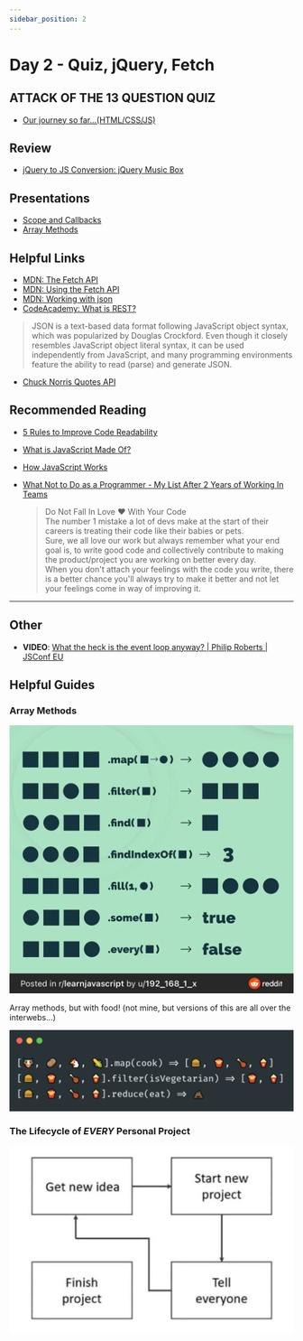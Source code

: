 ```yaml
---
sidebar_position: 2
---
```


# Day 2 - Quiz, jQuery, Fetch

## ATTACK OF THE 13 QUESTION QUIZ

* [Our journey so far...(HTML/CSS/JS)](https://forms.gle/XbpJ2GKmNn6TkGoLA)

## Review

* [jQuery to JS Conversion: jQuery Music Box](https://github.com/seanrreid/jquery_music_box)

## Presentations

* [Scope and Callbacks](https://docs.google.com/presentation/d/1RtrA2VlRYspHjE-XtdlunvQTvrT8w0RjCFo4O1M6Jwc/edit?usp=sharing)
* [Array Methods](https://docs.google.com/presentation/d/1rDNtcpH7hSSYfIoYzCi6yCLv_SLQp2rOKT51gGa2Kxo/edit?usp=sharing)

## Helpful Links

* [MDN: The Fetch API](https://developer.mozilla.org/en-US/docs/Web/API/Fetch_API)
* [MDN: Using the Fetch API](https://developer.mozilla.org/en-US/docs/Web/API/Fetch_API/Using_Fetch)
* [MDN: Working with json](https://developer.mozilla.org/en-US/docs/Learn/JavaScript/Objects/JSON)
* [CodeAcademy: What is REST?](https://www.codecademy.com/article/what-is-rest)

> JSON is a text-based data format following JavaScript object syntax, which was popularized by Douglas Crockford. Even though it closely resembles JavaScript object literal syntax, it can be used independently from JavaScript, and many programming environments feature the ability to read (parse) and generate JSON.

* [Chuck Norris Quotes API](https://api.chucknorris.io/)

## Recommended Reading

* [5 Rules to Improve Code Readability](https://medium.com/better-programming/5-rules-to-improve-code-readability-83eda50ca780)
* [What is JavaScript Made Of?](https://overreacted.io/what-is-javascript-made-of/)
* [How JavaScript Works](https://medium.com/better-programming/how-javascript-works-1706b9b66c4d)
* [What Not to Do as a Programmer - My List After 2 Years of Working In Teams](https://dev.to/haseebelaahi/what-not-to-do-as-a-programmer-my-list-after-2-years-of-working-with-teams-1b23)

    > Do Not Fall In Love ❤️  With Your Code<br/>
    > The number 1 mistake a lot of devs make at the start of their careers is treating their code like their babies or pets.<br/>
    > Sure, we all love our work but always remember what your end goal is, to write good code and collectively contribute to making the product/project you are working on better every day.<br/>
    > When you don't attach your feelings with the code you write, there is a better chance you'll always try to make it better and not let your feelings come in way of improving it.

---

## Other

* __VIDEO__: [What the heck is the event loop anyway? | Philip Roberts | JSConf EU](https://www.youtube.com/watch?v=8aGhZQkoFbQ)

## Helpful Guides

### Array Methods

![Array Methods](./img/array_methods.jpg)

Array methods, but with food! (not mine, but versions of this are all over the interwebs...)

![Array Methods, with food!](./img/array_methods_food.png)

### The Lifecycle of _EVERY_ Personal Project

![Project Lifecycle](./img/project_lifecycle.jpg)
